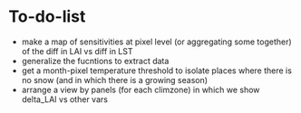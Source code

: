 # To-do-list
+ make a map of sensitivities at pixel level (or aggregating some together) of the diff in LAI vs diff in LST
+ generalize the fucntions to extract data
+ get a month-pixel temperature threshold to isolate places where there is no snow (and in which there is a growing season)
+ arrange a view by panels (for each climzone) in which we show delta_LAI vs other vars
